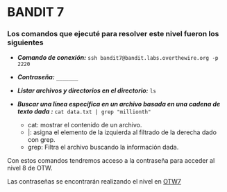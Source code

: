 # BANDIT 7

### Los comandos que ejecuté para resolver este nivel fueron los siguientes

- **_Comando de conexión:_** `ssh bandit7@bandit.labs.overthewire.org -p 2220`

- **_Contraseña:_** `_______`

- **_Listar archivos y directorios en el directorio:_** `ls`

- **_Buscar una línea específica en un archivo basada en una cadena de texto dada
  :_** `cat data.txt | grep "millionth"`
    - cat: mostrar el contenido de un archivo.
    - |: asigna el elemento de la izquierda al filtrado de la derecha dado con grep.
    - grep: Filtra el archivo buscando la información dada.

Con estos comandos tendremos acceso a la contraseña para acceder al nivel 8 de OTW.

Las contraseñas se encontrarán realizando el nivel en [OTW7][1]

[1]: https://overthewire.org/wargames/bandit/bandit8.html
